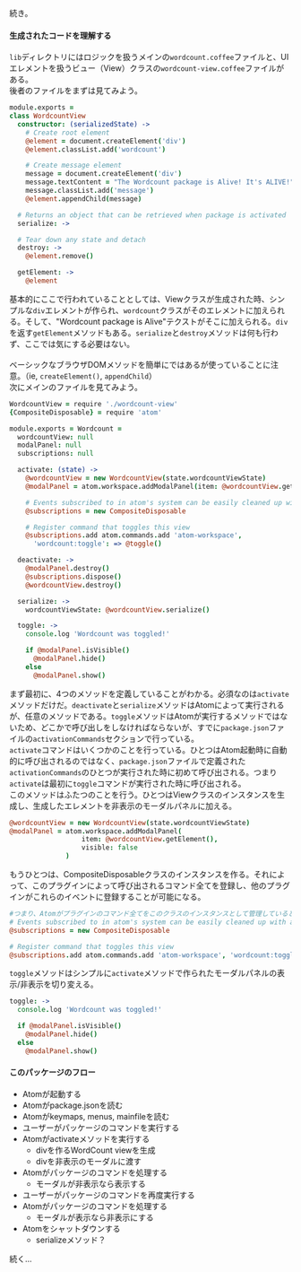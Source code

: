 続き。
#### 生成されたコードを理解する

``lib``ディレクトリにはロジックを扱うメインの``wordcount.coffee``ファイルと、UIエレメントを扱うビュー（View）クラスの``wordcount-view.coffee``ファイルがある。<br>
後者のファイルをまずは見てみよう。

```coffeescript
module.exports =
class WordcountView
  constructor: (serializedState) ->
    # Create root element
    @element = document.createElement('div')
    @element.classList.add('wordcount')

    # Create message element
    message = document.createElement('div')
    message.textContent = "The Wordcount package is Alive! It's ALIVE!"
    message.classList.add('message')
    @element.appendChild(message)

  # Returns an object that can be retrieved when package is activated
  serialize: ->

  # Tear down any state and detach
  destroy: ->
    @element.remove()

  getElement: ->
    @element
```
基本的にここで行われていることとしては、Viewクラスが生成された時、シンプルな``div``エレメントが作られ、``wordcount``クラスがそのエレメントに加えられる。そして、"Wordcount package is Alive"テクストがそこに加えられる。``div``を返す``getElement``メソッドもある。``serialize``と``destroy``メソッドは何も行わず、ここでは気にする必要はない。
<br>
<br>
ベーシックなブラウザDOMメソッドを簡単にではあるが使っていることに注意。（ie, ``createElement()``, ``appendChild``）
<br>
次にメインのファイルを見てみよう。
```coffeescript
WordcountView = require './wordcount-view'
{CompositeDisposable} = require 'atom'

module.exports = Wordcount =
  wordcountView: null
  modalPanel: null
  subscriptions: null

  activate: (state) ->
    @wordcountView = new WordcountView(state.wordcountViewState)
    @modalPanel = atom.workspace.addModalPanel(item: @wordcountView.getElement(), visible: false)

    # Events subscribed to in atom's system can be easily cleaned up with a CompositeDisposable
    @subscriptions = new CompositeDisposable

    # Register command that toggles this view
    @subscriptions.add atom.commands.add 'atom-workspace',
      'wordcount:toggle': => @toggle()

  deactivate: ->
    @modalPanel.destroy()
    @subscriptions.dispose()
    @wordcountView.destroy()

  serialize: ->
    wordcountViewState: @wordcountView.serialize()

  toggle: ->
    console.log 'Wordcount was toggled!'

    if @modalPanel.isVisible()
      @modalPanel.hide()
    else
      @modalPanel.show()
```
まず最初に、4つのメソッドを定義していることがわかる。必須なのは``activate``メソッドだけだ。``deactivate``と``serialize``メソッドはAtomによって実行されるが、任意のメソッドである。``toggle``メソッドはAtomが実行するメソッドではないため、どこかで呼び出しをしなければならないが、すでに``package.json``ファイルの``activationCommands``セクションで行っている。
<br>
``activate``コマンドはいくつかのことを行っている。ひとつはAtom起動時に自動的に呼び出されるのではなく、``package.json``ファイルで定義された``activationCommands``のひとつが実行された時に初めて呼び出される。つまり``activate``は最初に``toggle``コマンドが実行された時に呼び出される。
<br>
このメソッドはふたつのことを行う。ひとつはViewクラスのインスタンスを生成し、生成したエレメントを非表示のモーダルパネルに加える。
```coffeescript
@wordcountView = new WordcountView(state.wordcountViewState)
@modalPanel = atom.workspace.addModalPanel(
                  item: @wordcountView.getElement(),
                  visible: false
              )
```
もうひとつは、CompositeDisposableクラスのインスタンスを作る。それによって、このプラグインによって呼び出されるコマンド全てを登録し、他のプラグインがこれらのイベントに登録することが可能になる。
```coffeescript
#つまり、Atomがプラグインのコマンド全てをこのクラスのインスタンスとして管理しているということ？（調査中）
# Events subscribed to in atom's system can be easily cleaned up with a CompositeDisposable
@subscriptions = new CompositeDisposable

# Register command that toggles this view
@subscriptions.add atom.commands.add 'atom-workspace', 'wordcount:toggle': => @toggle()
```
``toggle``メソッドはシンプルに``activate``メソッドで作られたモーダルパネルの表示/非表示を切り変える。
```coffeescript
toggle: ->
  console.log 'Wordcount was toggled!'

  if @modalPanel.isVisible()
    @modalPanel.hide()
  else
    @modalPanel.show()
```

#### このパッケージのフロー
 - Atomが起動する
 - Atomがpackage.jsonを読む
 - Atomがkeymaps, menus, mainfileを読む
 - ユーザーがパッケージのコマンドを実行する
 - Atomがactivateメソッドを実行する
    - divを作るWordCount viewを生成
    - divを非表示のモーダルに渡す
 - Atomがパッケージのコマンドを処理する
    - モーダルが非表示なら表示する
 - ユーザーがパッケージのコマンドを再度実行する
 - Atomがパッケージのコマンドを処理する
    - モーダルが表示なら非表示にする
 - Atomをシャットダウンする
    - serializeメソッド？

続く...
